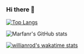 ### Hi there 👋

<!--
**marfanr/marfanr** is a ✨ _special_ ✨ repository because its `README.md` (this file) appears on your GitHub profile.

Here are some ideas to get you started:

- 🔭 I’m currently working on ...
- 🌱 I’m currently learning ...
- 👯 I’m looking to collaborate on ...
- 🤔 I’m looking for help with ...
- 💬 Ask me about ...
- 📫 How to reach me: ...
- 😄 Pronouns: ...
- ⚡ Fun fact: ...
-->

<!-- [![trophy](https://github-profile-trophy.vercel.app/?username=marfanr)](https://github.com/ryo-ma/github-profile-trophy) -->
[![Top Langs](https://github-readme-stats.vercel.app/api/top-langs/?username=marfanr)](https://github.com/anuraghazra/github-readme-stats)

![Marfanr's GitHub stats](https://github-readme-stats.vercel.app/api?username=marfanr&show_icons=true&theme=tokyonight)

[![willianrod's wakatime stats](https://github-readme-stats.vercel.app/api/wakatime?username=marfanr)](https://github.com/anuraghazra/github-readme-stats)
